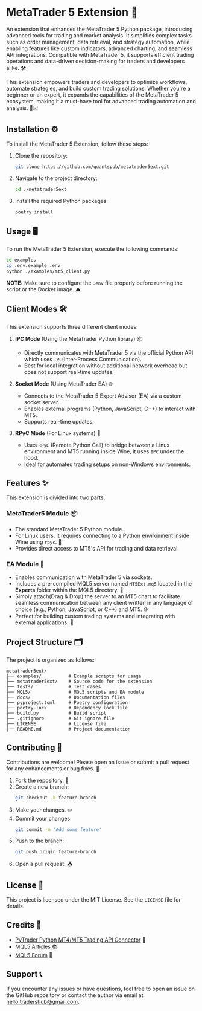 # MetaTrader 5 Extension 🚀

An extension that enhances the MetaTrader 5 Python package, introducing advanced tools for trading and market analysis. It simplifies complex tasks such as order management, data retrieval, and strategy automation, while enabling features like custom indicators, advanced charting, and seamless API integrations. Compatible with MetaTrader 5, it supports efficient trading operations and data-driven decision-making for traders and developers alike. 🛠️

This extension empowers traders and developers to optimize workflows, automate strategies, and build custom trading solutions. Whether you're a beginner or an expert, it expands the capabilities of the MetaTrader 5 ecosystem, making it a must-have tool for advanced trading automation and analysis. 🚀📈

## Installation ⚙️
To install the MetaTrader 5 Extension, follow these steps:

1. Clone the repository:
   ```sh
   git clone https://github.com/quantspub/metatrader5ext.git
   ```

2. Navigate to the project directory:
   ```sh
   cd ./metatrader5ext
   ```

3. Install the required Python packages:
   ```sh
   poetry install
   ```

## Usage 🖥️
To run the MetaTrader 5 Extension, execute the following commands:

```sh
cd examples
cp .env.example .env
python ./examples/mt5_client.py
```

**NOTE:** Make sure to configure the `.env` file properly before running the script or the Docker image. ⚠️

## Client Modes 🛠️
This extension supports three different client modes:

1. **IPC Mode** (Using the MetaTrader Python library) 📦
   - Directly communicates with MetaTrader 5 via the official Python API which uses `IPC`(Inter-Process Communication).
   - Best for local integration without additional network overhead but does not support real-time updates.

2. **Socket Mode** (Using MetaTrader EA) 🌐
   - Connects to the MetaTrader 5 Expert Advisor (EA) via a custom socket server.
   - Enables external programs (Python, JavaScript, C++) to interact with MT5.
   - Supports real-time updates.

3. **RPyC Mode** (For Linux systems) 🐧
   - Uses `RPyC` (Remote Python Call) to bridge between a Linux environment and MT5 running inside Wine, it uses `IPC` under the hood.
   - Ideal for automated trading setups on non-Windows environments.

## Features ✨
This extension is divided into two parts:

### **MetaTrader5 Module 📦**
- The standard MetaTrader 5 Python module.
- For Linux users, it requires connecting to a Python environment inside Wine using `rpyc`. 🐧
- Provides direct access to MT5's API for trading and data retrieval.

### **EA Module 🤖**
- Enables communication with MetaTrader 5 via sockets.
- Includes a pre-compiled MQL5 server named `MT5Ext.mq5` located in the **Experts** folder within the MQL5 directory. 📂
- Simply attach(Drag & Drop) the server to an MT5 chart to facilitate seamless communication between any client written in any language of choice (e.g., Python, JavaScript, or C++) and MT5. 🌐
- Perfect for building custom trading systems and integrating with external applications. 🔗

## Project Structure 🗂️
The project is organized as follows:

```
metatrader5ext/
├── examples/          # Example scripts for usage
├── metatrader5ext/    # Source code for the extension
├── tests/             # Test cases
├── MQL5/              # MQL5 scripts and EA module
├── docs/              # Documentation files
├── pyproject.toml     # Poetry configuration
├── poetry.lock        # Dependency lock file
├── build.py           # Build script
├── .gitignore         # Git ignore file
├── LICENSE            # License file
├── README.md          # Project documentation
```

## Contributing 🤝
Contributions are welcome! Please open an issue or submit a pull request for any enhancements or bug fixes. 🐛

1. Fork the repository. 🍴
2. Create a new branch:
   ```sh
   git checkout -b feature-branch
   ```
3. Make your changes. ✏️
4. Commit your changes:
   ```sh
   git commit -m 'Add some feature'
   ```
5. Push to the branch:
   ```sh
   git push origin feature-branch
   ```
6. Open a pull request. 📥

## License 📄
This project is licensed under the MIT License. See the `LICENSE` file for details.

## Credits 🙏

- [PyTrader Python MT4/MT5 Trading API Connector](https://github.com/TheSnowGuru/PyTrader-python-mt4-mt5-trading-api-connector-drag-n-drop) 🌟
- [MQL5 Articles](https://www.mql5.com/en/articles/234) 📚
- [MQL5 Forum](https://www.mql5.com/en/forum/244840) 💬

## Support 📞
If you encounter any issues or have questions, feel free to open an issue on the GitHub repository or contact the author via email at hello.tradershub@gmail.com.

